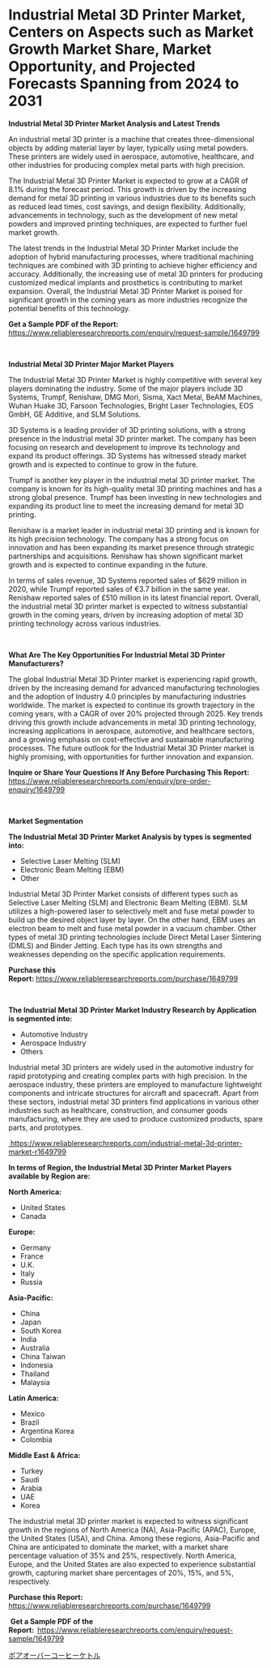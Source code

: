 <p><h1>Industrial Metal 3D Printer Market, Centers on Aspects such as Market Growth Market Share, Market Opportunity, and Projected Forecasts Spanning from 2024 to 2031</h1></p><p><strong>Industrial Metal 3D Printer Market Analysis and Latest Trends</strong></p>
<p><p>An industrial metal 3D printer is a machine that creates three-dimensional objects by adding material layer by layer, typically using metal powders. These printers are widely used in aerospace, automotive, healthcare, and other industries for producing complex metal parts with high precision.</p><p>The Industrial Metal 3D Printer Market is expected to grow at a CAGR of 8.1% during the forecast period. This growth is driven by the increasing demand for metal 3D printing in various industries due to its benefits such as reduced lead times, cost savings, and design flexibility. Additionally, advancements in technology, such as the development of new metal powders and improved printing techniques, are expected to further fuel market growth.</p><p>The latest trends in the Industrial Metal 3D Printer Market include the adoption of hybrid manufacturing processes, where traditional machining techniques are combined with 3D printing to achieve higher efficiency and accuracy. Additionally, the increasing use of metal 3D printers for producing customized medical implants and prosthetics is contributing to market expansion. Overall, the Industrial Metal 3D Printer Market is poised for significant growth in the coming years as more industries recognize the potential benefits of this technology.</p></p>
<p><strong>Get a Sample PDF of the Report:&nbsp;</strong> <a href="https://www.reliableresearchreports.com/enquiry/request-sample/1649799">https://www.reliableresearchreports.com/enquiry/request-sample/1649799</a></p>
<p>&nbsp;</p>
<p><strong>Industrial Metal 3D Printer Major Market Players</strong></p>
<p><p>The Industrial Metal 3D Printer Market is highly competitive with several key players dominating the industry. Some of the major players include 3D Systems, Trumpf, Renishaw, DMG Mori, Sisma, Xact Metal, BeAM Machines, Wuhan Huake 3D, Farsoon Technologies, Bright Laser Technologies, EOS GmbH, GE Additive, and SLM Solutions.</p><p>3D Systems is a leading provider of 3D printing solutions, with a strong presence in the industrial metal 3D printer market. The company has been focusing on research and development to improve its technology and expand its product offerings. 3D Systems has witnessed steady market growth and is expected to continue to grow in the future.</p><p>Trumpf is another key player in the industrial metal 3D printer market. The company is known for its high-quality metal 3D printing machines and has a strong global presence. Trumpf has been investing in new technologies and expanding its product line to meet the increasing demand for metal 3D printing.</p><p>Renishaw is a market leader in industrial metal 3D printing and is known for its high precision technology. The company has a strong focus on innovation and has been expanding its market presence through strategic partnerships and acquisitions. Renishaw has shown significant market growth and is expected to continue expanding in the future.</p><p>In terms of sales revenue, 3D Systems reported sales of $629 million in 2020, while Trumpf reported sales of €3.7 billion in the same year. Renishaw reported sales of £510 million in its latest financial report. Overall, the industrial metal 3D printer market is expected to witness substantial growth in the coming years, driven by increasing adoption of metal 3D printing technology across various industries.</p></p>
<p>&nbsp;</p>
<p><strong>What Are The Key Opportunities For Industrial Metal 3D Printer Manufacturers?</strong></p>
<p><p>The global Industrial Metal 3D Printer market is experiencing rapid growth, driven by the increasing demand for advanced manufacturing technologies and the adoption of Industry 4.0 principles by manufacturing industries worldwide. The market is expected to continue its growth trajectory in the coming years, with a CAGR of over 20% projected through 2025. Key trends driving this growth include advancements in metal 3D printing technology, increasing applications in aerospace, automotive, and healthcare sectors, and a growing emphasis on cost-effective and sustainable manufacturing processes. The future outlook for the Industrial Metal 3D Printer market is highly promising, with opportunities for further innovation and expansion.</p></p>
<p><strong>Inquire or Share Your Questions If Any Before Purchasing This Report:</strong> <a href="https://www.reliableresearchreports.com/enquiry/pre-order-enquiry/1649799">https://www.reliableresearchreports.com/enquiry/pre-order-enquiry/1649799</a></p>
<p>&nbsp;</p>
<p><strong>Market Segmentation</strong></p>
<p><strong>The Industrial Metal 3D Printer Market Analysis by types is segmented into:</strong></p>
<p><ul><li>Selective Laser Melting (SLM)</li><li>Electronic Beam Melting (EBM)</li><li>Other</li></ul></p>
<p><p>Industrial Metal 3D Printer Market consists of different types such as Selective Laser Melting (SLM) and Electronic Beam Melting (EBM). SLM utilizes a high-powered laser to selectively melt and fuse metal powder to build up the desired object layer by layer. On the other hand, EBM uses an electron beam to melt and fuse metal powder in a vacuum chamber. Other types of metal 3D printing technologies include Direct Metal Laser Sintering (DMLS) and Binder Jetting. Each type has its own strengths and weaknesses depending on the specific application requirements.</p></p>
<p><strong>Purchase this Report:&nbsp;</strong><a href="https://www.reliableresearchreports.com/purchase/1649799">https://www.reliableresearchreports.com/purchase/1649799</a></p>
<p>&nbsp;</p>
<p><strong>The Industrial Metal 3D Printer Market Industry Research by Application is segmented into:</strong></p>
<p><ul><li>Automotive Industry</li><li>Aerospace Industry</li><li>Others</li></ul></p>
<p><p>Industrial metal 3D printers are widely used in the automotive industry for rapid prototyping and creating complex parts with high precision. In the aerospace industry, these printers are employed to manufacture lightweight components and intricate structures for aircraft and spacecraft. Apart from these sectors, industrial metal 3D printers find applications in various other industries such as healthcare, construction, and consumer goods manufacturing, where they are used to produce customized products, spare parts, and prototypes.</p></p>
<p><a href="https://www.reliableresearchreports.com/industrial-metal-3d-printer-market-r1649799">&nbsp;https://www.reliableresearchreports.com/industrial-metal-3d-printer-market-r1649799</a></p>
<p><strong>In terms of Region, the Industrial Metal 3D Printer Market Players available by Region are:</strong></p>
<p>
    <p> <strong> North America: </strong>
        <ul>
            <li>United States</li>
            <li>Canada</li>
        </ul>
        </p> 
    <p> <strong> Europe: </strong>
        <ul>
            <li>Germany</li>
            <li>France</li>
            <li>U.K.</li>
            <li>Italy</li>
            <li>Russia</li>
        </ul>
        </p> 
    <p> <strong> Asia-Pacific: </strong>
        <ul>
            <li>China</li>
            <li>Japan</li>
            <li>South Korea</li>
            <li>India</li>
            <li>Australia</li>
            <li>China Taiwan</li>
            <li>Indonesia</li>
            <li>Thailand</li>
            <li>Malaysia</li>
        </ul>
        </p> 
    <p> <strong> Latin America: </strong>
        <ul>
            <li>Mexico</li>
            <li>Brazil</li>
            <li>Argentina Korea</li>
            <li>Colombia</li>
        </ul>
        </p> 
    <p> <strong> Middle East & Africa: </strong>
        <ul>
            <li>Turkey</li>
            <li>Saudi</li>
            <li>Arabia</li>
            <li>UAE</li>
            <li>Korea</li>
        </ul>
    </p>
    </p>
<p><p>The industrial metal 3D printer market is expected to witness significant growth in the regions of North America (NA), Asia-Pacific (APAC), Europe, the United States (USA), and China. Among these regions, Asia-Pacific and China are anticipated to dominate the market, with a market share percentage valuation of 35% and 25%, respectively. North America, Europe, and the United States are also expected to experience substantial growth, capturing market share percentages of 20%, 15%, and 5%, respectively.</p></p>
<p><strong>Purchase this Report: </strong><a href="https://www.reliableresearchreports.com/purchase/1649799">https://www.reliableresearchreports.com/purchase/1649799</a></p>
<p>&nbsp;<strong>Get a Sample PDF of the Report:&nbsp;&nbsp;</strong><a href="https://www.reliableresearchreports.com/enquiry/request-sample/1649799">https://www.reliableresearchreports.com/enquiry/request-sample/1649799</a></p>
<p><strong></strong></p>
<p><p><a href="https://github.com/one-cool-chick/Market-Research-Report-List-1/blob/main/703556430250.md">ポアオーバーコーヒーケトル</a></p></p>